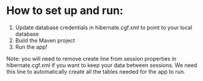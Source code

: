 # How to set up and run:

1) Update database credentials in hibernate.cgf.xml to point
to your local database
2) Build the Maven project
3) Run the app!

Note: you will need to remove <property name="hbm2ddl.auto">create</property> line from 
session properties in hibernate.cgf.xml if you want to keep your data between sessions.
We need this line to automatically create all the tables needed for the app to run.